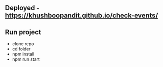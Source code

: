 
## Deployed - https://khushboopandit.github.io/check-events/

## Run project
- clone repo
- cd folder
- npm install
- npm run start